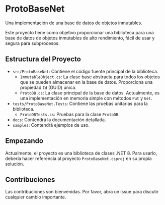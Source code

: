# ProtoBaseNet

Una implementación de una base de datos de objetos inmutables.

Este proyecto tiene como objetivo proporcionar una biblioteca para una base de datos de objetos inmutables de alto rendimiento, fácil de usar y segura para subprocesos.

## Estructura del Proyecto

*   `src/ProtoBaseNet`: Contiene el código fuente principal de la biblioteca.
    *   `ImmutableObject.cs`: La clase base abstracta para todos los objetos que se pueden almacenar en la base de datos. Proporciona una propiedad `Id` (GUID) única.
    *   `ProtoDB.cs`: La clase principal de la base de datos. Actualmente, es una implementación en memoria simple con métodos `Put` y `Get`.
*   `tests/ProtoBaseNet.Tests`: Contiene las pruebas unitarias para la biblioteca.
    *   `ProtoDBTests.cs`: Pruebas para la clase `ProtoDB`.
*   `docs`: Contendrá la documentación detallada.
*   `samples`: Contendrá ejemplos de uso.

## Empezando

Actualmente, el proyecto es una biblioteca de clases .NET 8. Para usarlo, debería hacer referencia al proyecto `ProtoBaseNet.csproj` en su propia solución.

## Contribuciones

Las contribuciones son bienvenidas. Por favor, abra un issue para discutir cualquier cambio importante.
